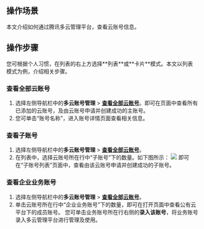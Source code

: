 ## 操作场景
本文介绍如何通过腾讯多云管理平台，查看云账号信息。


## 操作步骤

<dx-alert infotype="explain" title="">
您可根据个人习惯，在列表的右上方选择**列表**或**卡片**模式。本文以列表模式为例，介绍相关步骤。
</dx-alert>


### 查看全部云账号
1. 选择左侧导航栏中的**多云账号管理** > <b>[查看全部云账号](https://cmp.tencent.cn/account)</b>。即可在页面中查看所有已添加的云账号，及由云账号申请并创建成功的主账号。
2. 您可单击“账号名称”，进入账号详情页面查看相关信息。


### 查看子账号[](id:viewAccount)
1. 选择左侧导航栏中的**多云账号管理** > <b>[查看全部云账号](https://cmp.tencent.cn/account)</b>。
2. 在列表中，选择云账号所在行中“子账号”下的数量。如下图所示：
![](https://qcloudimg.tencent-cloud.cn/raw/3613e6328d113f2bc04f3e0f3cdeb051.png)
即可在“子账号列表”页面中，查看由该云账号申请并创建成功的子账号。


### 查看企业业务账号[](id:businessAccount)
1. 选择左侧导航栏中的**多云账号管理** > <b>[查看全部云账号](https://cmp.tencent.cn/account)</b>。
2. 单击云账号所在行中“企业业务账号”下的数量，即可在打开页面中查看公有云平台下的成员账号。
您可单击业务账号所在行右侧的**录入该账号**，将业务账号录入多云管理平台进行管理及使用。
